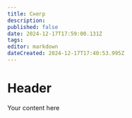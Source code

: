 ```yaml
---
title: Снегр
description: 
published: false
date: 2024-12-17T17:59:00.131Z
tags: 
editor: markdown
dateCreated: 2024-12-17T17:40:53.995Z
---
```


# Header
Your content here